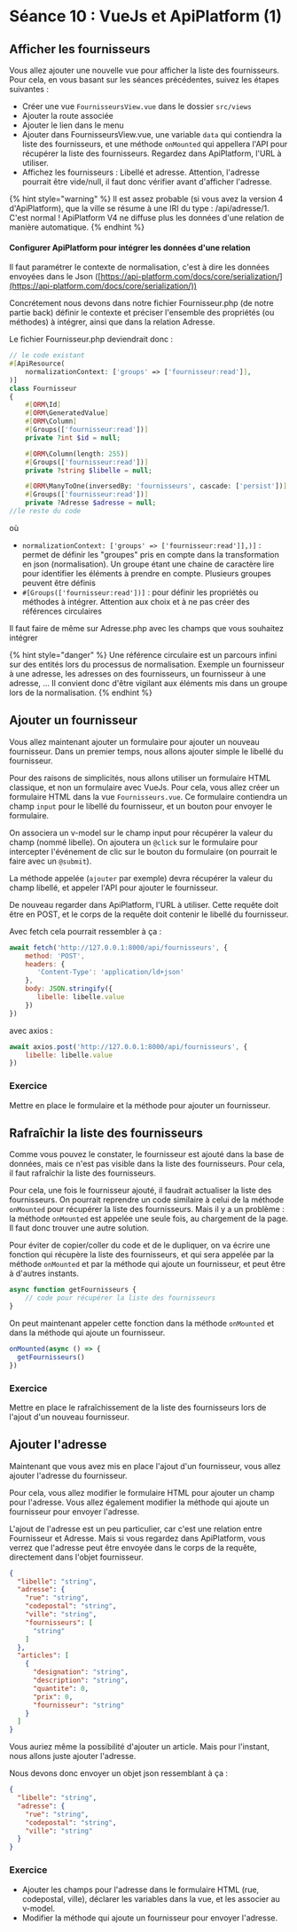 # Séance 10 : VueJs et ApiPlatform (1)

## Afficher les fournisseurs

Vous allez ajouter une nouvelle vue pour afficher la liste des fournisseurs. Pour cela, en vous basant sur les séances précédentes, suivez les étapes suivantes :

* Créer une vue `FournisseursView.vue` dans le dossier `src/views`
* Ajouter la route associée
* Ajouter le lien dans le menu
* Ajouter dans FournisseursView.vue, une variable `data` qui contiendra la liste des fournisseurs, et une méthode `onMounted` qui appellera l'API pour récupérer la liste des fournisseurs. Regardez dans ApiPlatform, l'URL à utiliser.
* Affichez les fournisseurs : Libellé et adresse. Attention, l'adresse pourrait être vide/null, il faut donc vérifier avant d'afficher l'adresse.



{% hint style="warning" %}
Il est assez probable (si vous avez la version 4 d'ApiPlatform), que la ville se résume à une IRI du type : /api/adresse/1. C'est normal ! ApiPlatform V4 ne diffuse plus les données d'une relation de manière automatique.
{% endhint %}

#### Configurer ApiPlatform pour intégrer les données d'une relation

Il faut paramétrer le contexte de normalisation, c'est à dire les données envoyées dans le Json ([https://api-platform.com/docs/core/serialization/](https://api-platform.com/docs/core/serialization/))

Concrétement nous devons dans notre fichier Fournisseur.php (de notre partie back) définir le contexte et préciser l'ensemble des propriétés (ou méthodes) à intégrer, ainsi que dans la relation Adresse.

Le fichier Fournisseur.php deviendrait donc :&#x20;



```php
// le code existant
#[ApiResource(
    normalizationContext: ['groups' => ['fournisseur:read']],
)]
class Fournisseur
{
    #[ORM\Id]
    #[ORM\GeneratedValue]
    #[ORM\Column]
    #[Groups(['fournisseur:read'])]
    private ?int $id = null;

    #[ORM\Column(length: 255)]
    #[Groups(['fournisseur:read'])]
    private ?string $libelle = null;

    #[ORM\ManyToOne(inversedBy: 'fournisseurs', cascade: ['persist'])]
    #[Groups(['fournisseur:read'])]
    private ?Adresse $adresse = null;
//le reste du code
```

où&#x20;

* `normalizationContext: ['groups' => ['fournisseur:read']],)]` : permet de définir les "groupes" pris en compte dans la transformation en json (normalisation). Un groupe étant une chaine de caractère lire pour identifier les éléments à prendre en compte. Plusieurs groupes peuvent être définis
* `#[Groups(['fournisseur:read'])]` : pour définir les propriétés ou méthodes à intégrer. Attention aux choix et à ne pas créer des références circulaires

Il faut faire de même sur Adresse.php avec les champs que vous souhaitez intégrer



{% hint style="danger" %}
Une référence circulaire est un parcours infini sur des entités lors du processus de normalisation. Exemple un fournisseur à une adresse, les adresses on des fournisseurs, un fournisseur à une adresse, ... Il convient donc d'être vigilant aux éléments mis dans un groupe lors de la normalisation.
{% endhint %}

## Ajouter un fournisseur

Vous allez maintenant ajouter un formulaire pour ajouter un nouveau fournisseur. Dans un premier temps, nous allons ajouter simple le libellé du fournisseur.

Pour des raisons de simplicités, nous allons utiliser un formulaire HTML classique, et non un formulaire avec VueJs. Pour cela, vous allez créer un formulaire HTML dans la vue `Fournisseurs.vue`. Ce formulaire contiendra un champ `input` pour le libellé du fournisseur, et un bouton pour envoyer le formulaire.

On associera un v-model sur le champ input pour récupérer la valeur du champ (nommé libelle). On ajoutera un `@click` sur le formulaire pour intercepter l'événement de clic sur le bouton du formulaire (on pourrait le faire avec un `@submit`).

La méthode appelée (`ajouter` par exemple) devra récupérer la valeur du champ libellé, et appeler l'API pour ajouter le fournisseur.

De nouveau regarder dans ApiPlatform, l'URL à utiliser. Cette requête doit être en POST, et le corps de la requête doit contenir le libellé du fournisseur.

Avec fetch cela pourrait ressembler à ça :

```javascript
await fetch('http://127.0.0.1:8000/api/fournisseurs', {
    method: 'POST',
    headers: {
       'Content-Type': 'application/ld+json'
    },
    body: JSON.stringify({
       libelle: libelle.value
    })
})
```

avec axios :

```javascript
await axios.post('http://127.0.0.1:8000/api/fournisseurs', {
    libelle: libelle.value
})
```

### Exercice

Mettre en place le formulaire et la méthode pour ajouter un fournisseur.

## Rafraîchir la liste des fournisseurs

Comme vous pouvez le constater, le fournisseur est ajouté dans la base de données, mais ce n'est pas visible dans la liste des fournisseurs. Pour cela, il faut rafraîchir la liste des fournisseurs.

Pour cela, une fois le fournisseur ajouté, il faudrait actualiser la liste des fournisseurs. On pourrait reprendre un code similaire à celui de la méthode `onMounted` pour récupérer la liste des fournisseurs. Mais il y a un problème : la méthode `onMounted` est appelée une seule fois, au chargement de la page. Il faut donc trouver une autre solution.

Pour éviter de copier/coller du code et de le dupliquer, on va écrire une fonction qui récupère la liste des fournisseurs, et qui sera appelée par la méthode `onMounted` et par la méthode qui ajoute un fournisseur, et peut être à d'autres instants.

```javascript
async function getFournisseurs {
    // code pour récupérer la liste des fournisseurs
}
```

On peut maintenant appeler cette fonction dans la méthode `onMounted` et dans la méthode qui ajoute un fournisseur.

```javascript
onMounted(async () => {
  getFournisseurs()
})
```

### Exercice

Mettre en place le rafraîchissement de la liste des fournisseurs lors de l'ajout d'un nouveau fournisseur.

## Ajouter l'adresse

Maintenant que vous avez mis en place l'ajout d'un fournisseur, vous allez ajouter l'adresse du fournisseur.

Pour cela, vous allez modifier le formulaire HTML pour ajouter un champ pour l'adresse. Vous allez également modifier la méthode qui ajoute un fournisseur pour envoyer l'adresse.

L'ajout de l'adresse est un peu particulier, car c'est une relation entre Fournisseur et Adresse. Mais si vous regardez dans ApiPlatform, vous verrez que l'adresse peut être envoyée dans le corps de la requête, directement dans l'objet fournisseur.

```json
{
  "libelle": "string",
  "adresse": {
    "rue": "string",
    "codepostal": "string",
    "ville": "string",
    "fournisseurs": [
      "string"
    ]
  },
  "articles": [
    {
      "designation": "string",
      "description": "string",
      "quantite": 0,
      "prix": 0,
      "fournisseur": "string"
    }
  ]
}
```

Vous auriez même la possibilité d'ajouter un article. Mais pour l'instant, nous allons juste ajouter l'adresse.

Nous devons donc envoyer un objet json ressemblant à ça :

```json
{
  "libelle": "string",
  "adresse": {
    "rue": "string",
    "codepostal": "string",
    "ville": "string"
  }
}
```

### Exercice

* Ajouter les champs pour l'adresse dans le formulaire HTML (rue, codepostal, ville), déclarer les variables dans la vue, et les associer au v-model.
* Modifier la méthode qui ajoute un fournisseur pour envoyer l'adresse.
